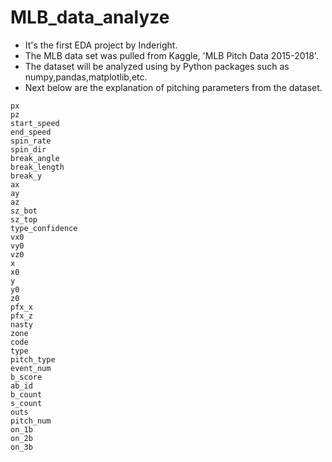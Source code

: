 # MLB_data_analyze
- It's the first EDA project by Inderight.
- The MLB data set was pulled from Kaggle, 'MLB Pitch Data 2015-2018'.
- The dataset will be analyzed using by Python packages such as numpy,pandas,matplotlib,etc.
- Next below are the explanation of pitching parameters from the dataset.

```
px	
pz	
start_speed	
end_speed	
spin_rate	
spin_dir	
break_angle	
break_length	
break_y	
ax	
ay	
az	
sz_bot	
sz_top	
type_confidence	
vx0	
vy0
vz0	
x	
x0	
y	
y0	
z0	
pfx_x	
pfx_z	
nasty	
zone	
code	
type	
pitch_type	
event_num	
b_score	
ab_id	
b_count	
s_count	
outs	
pitch_num	
on_1b	
on_2b	
on_3b
```


